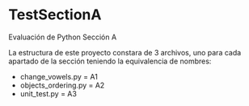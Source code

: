 # TestSectionA
Evaluación de Python Sección A

La estructura de este proyecto constara de 3 archivos,
uno para cada apartado de la sección teniendo la equivalencia
de nombres: 

- change_vowels.py = A1
- objects_ordering.py = A2
- unit_test.py = A3